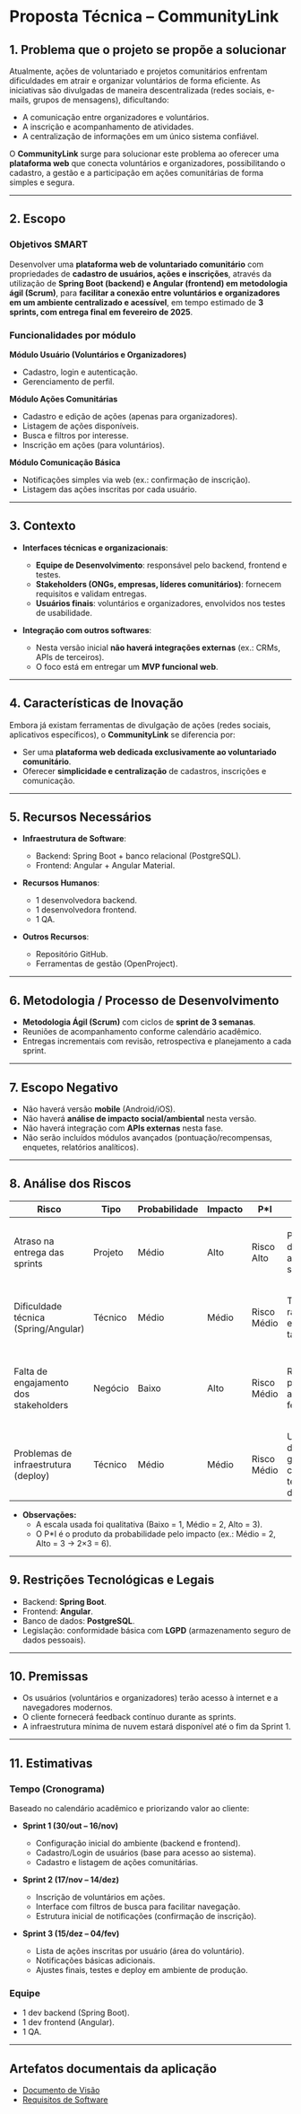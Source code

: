 # Proposta Técnica – CommunityLink

## 1. Problema que o projeto se propõe a solucionar
Atualmente, ações de voluntariado e projetos comunitários enfrentam dificuldades em atrair e organizar voluntários de forma eficiente. As iniciativas são divulgadas de maneira descentralizada (redes sociais, e-mails, grupos de mensagens), dificultando:  
- A comunicação entre organizadores e voluntários.  
- A inscrição e acompanhamento de atividades.  
- A centralização de informações em um único sistema confiável.  

O **CommunityLink** surge para solucionar este problema ao oferecer uma **plataforma web** que conecta voluntários e organizadores, possibilitando o cadastro, a gestão e a participação em ações comunitárias de forma simples e segura.  

---

## 2. Escopo  

### Objetivos SMART
Desenvolver uma **plataforma web de voluntariado comunitário** com propriedades de **cadastro de usuários, ações e inscrições**, através da utilização de **Spring Boot (backend) e Angular (frontend) em metodologia ágil (Scrum)**, para **facilitar a conexão entre voluntários e organizadores em um ambiente centralizado e acessível**, em tempo estimado de **3 sprints, com entrega final em fevereiro de 2025**.

### Funcionalidades por módulo  

**Módulo Usuário (Voluntários e Organizadores)**  
- Cadastro, login e autenticação.  
- Gerenciamento de perfil.  

**Módulo Ações Comunitárias**  
- Cadastro e edição de ações (apenas para organizadores).  
- Listagem de ações disponíveis.  
- Busca e filtros por interesse.  
- Inscrição em ações (para voluntários).  

**Módulo Comunicação Básica**  
- Notificações simples via web (ex.: confirmação de inscrição).  
- Listagem das ações inscritas por cada usuário.  

---

## 3. Contexto  

- **Interfaces técnicas e organizacionais**:  
  - **Equipe de Desenvolvimento**: responsável pelo backend, frontend e testes.  
  - **Stakeholders (ONGs, empresas, líderes comunitários)**: fornecem requisitos e validam entregas.  
  - **Usuários finais**: voluntários e organizadores, envolvidos nos testes de usabilidade.  

- **Integração com outros softwares**:  
  - Nesta versão inicial **não haverá integrações externas** (ex.: CRMs, APIs de terceiros).  
  - O foco está em entregar um **MVP funcional web**.  

---

## 4. Características de Inovação
Embora já existam ferramentas de divulgação de ações (redes sociais, aplicativos específicos), o **CommunityLink** se diferencia por:  
- Ser uma **plataforma web dedicada exclusivamente ao voluntariado comunitário**.  
- Oferecer **simplicidade e centralização** de cadastros, inscrições e comunicação.  

---

## 5. Recursos Necessários  

- **Infraestrutura de Software**:  
  - Backend: Spring Boot + banco relacional (PostgreSQL).  
  - Frontend: Angular + Angular Material.    

- **Recursos Humanos**:  
  - 1 desenvolvedora backend.  
  - 1 desenvolvedora frontend.  
  - 1 QA.  

- **Outros Recursos**:  
  - Repositório GitHub.  
  - Ferramentas de gestão (OpenProject).  

---

## 6. Metodologia / Processo de Desenvolvimento  
- **Metodologia Ágil (Scrum)** com ciclos de **sprint de 3 semanas**.  
- Reuniões de acompanhamento conforme calendário acadêmico.  
- Entregas incrementais com revisão, retrospectiva e planejamento a cada sprint.  

---

## 7. Escopo Negativo  
- Não haverá versão **mobile** (Android/iOS).  
- Não haverá **análise de impacto social/ambiental** nesta versão.  
- Não haverá integração com **APIs externas** nesta fase.  
- Não serão incluídos módulos avançados (pontuação/recompensas, enquetes, relatórios analíticos).  

---

## 8. Análise dos Riscos  

| Risco                               | Tipo      | Probabilidade | Impacto | P*I | Mitigação                                                                 | Contingência                                                                 |
|-------------------------------------|-----------|---------------|---------|-----|---------------------------------------------------------------------------|----------------------------------------------------------------------------|
| Atraso na entrega das sprints       | Projeto   | Médio         | Alto    | Risco Alto  | Planejamento detalhado e acompanhamento semanal                           | Repriorizar backlog e reduzir escopo de funcionalidades menos críticas      |
| Dificuldade técnica (Spring/Angular)| Técnico   | Médio         | Médio   | Risco Médio | Treinamentos rápidos e divisão equilibrada de tarefas                     | Substituição temporária por soluções mais simples ou apoio externo          |
| Falta de engajamento dos stakeholders| Negócio  | Baixo         | Alto    | Risco Médio | Reuniões periódicas de alinhamento e feedback                             | Decisões assumidas pela equipe de desenvolvimento com base em requisitos já validados |
| Problemas de infraestrutura (deploy)| Técnico   | Médio         | Médio   | Risco Médio | Uso de ambientes de nuvem gratuitos confiáveis e testes prévios de deploy | Migração rápida para outro provedor ou uso de ambiente local temporário     |

- **Observações:**
  - A escala usada foi qualitativa (Baixo = 1, Médio = 2, Alto = 3).
  - O P*I é o produto da probabilidade pelo impacto (ex.: Médio = 2, Alto = 3 → 2×3 = 6).

---

## 9. Restrições Tecnológicas e Legais  
- Backend: **Spring Boot**.  
- Frontend: **Angular**.  
- Banco de dados: **PostgreSQL**.  
- Legislação: conformidade básica com **LGPD** (armazenamento seguro de dados pessoais).  

---

## 10. Premissas  
- Os usuários (voluntários e organizadores) terão acesso à internet e a navegadores modernos.  
- O cliente fornecerá feedback contínuo durante as sprints.  
- A infraestrutura mínima de nuvem estará disponível até o fim da Sprint 1.  

---

## 11. Estimativas  

### Tempo (Cronograma)  
Baseado no calendário acadêmico e priorizando valor ao cliente:  

- **Sprint 1 (30/out – 16/nov)**  
  - Configuração inicial do ambiente (backend e frontend).  
  - Cadastro/Login de usuários (base para acesso ao sistema).  
  - Cadastro e listagem de ações comunitárias.  

- **Sprint 2 (17/nov – 14/dez)**  
  - Inscrição de voluntários em ações.  
  - Interface com filtros de busca para facilitar navegação.  
  - Estrutura inicial de notificações (confirmação de inscrição).  

- **Sprint 3 (15/dez – 04/fev)**  
  - Lista de ações inscritas por usuário (área do voluntário).  
  - Notificações básicas adicionais.  
  - Ajustes finais, testes e deploy em ambiente de produção.   

### Equipe  
- 1 dev backend (Spring Boot).  
- 1 dev frontend (Angular).  
- 1 QA.  
---

## Artefatos documentais da aplicação

- [Documento de Visão](./Documentacao/DocumentoDeVisao.md)
- [Requisitos de Software](./Documentacao/RequisitosDeSoftware.md)
